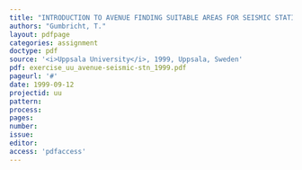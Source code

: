 ```yaml
---
title: "INTRODUCTION TO AVENUE FINDING SUITABLE AREAS FOR SEISMIC STATIONS"
authors: "Gumbricht, T."
layout: pdfpage
categories: assignment
doctype: pdf
source: '<i>Uppsala University</i>, 1999, Uppsala, Sweden'
pdf: exercise_uu_avenue-seismic-stn_1999.pdf
pageurl: '#'
date: 1999-09-12
projectid: uu
pattern:
process:
pages:
number:
issue:
editor:
access: 'pdfaccess'
---
```

